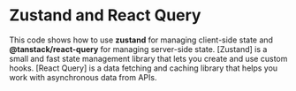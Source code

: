 # Zustand and React Query 

This code shows how to use **zustand** for managing client-side state and **@tanstack/react-query** for managing server-side state. [Zustand] is a small and fast state management library that lets you create and use custom hooks. [React Query] is a data fetching and caching library that helps you work with asynchronous data from APIs.
